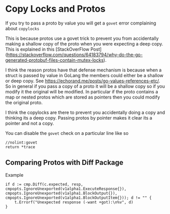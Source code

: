 # Copy Locks and Protos

If you try to pass a proto by value you will get a `govet` error complaining about `copylocks`

This is because protos use a govet trick to prevent you from accidentally making a shallow copy of the proto
when you were expecting a deep copy. This is explained in this [StackOverFlow Post]
(https://stackoverflow.com/questions/64183794/why-do-the-go-generated-protobuf-files-contain-mutex-locks).


I think the reason protos have that defense mechanism is because
when a struct is passed by value in GoLang the members could either be a shallow or deep copy.
See https://echorand.me/posts/go-values-references-etc/. So in general if you pass a copy of a proto
it will be a shallow copy so if you modify it the original will be modified. In particular if the proto
contains a map or nested protos which are stored as pointers then you could modify the original proto.

I think the copylocks are there to prevent you accidentally doing a copy and thinking its a deep copy. Passing protos by pointer makes it clear its a pointer and not a copy.

You can disable the `govet` check on a particular line like so

```
//nolint:govet
return *trace
```

## Comparing Protos with Diff Package

Example

```
if d := cmp.Diff(c.expected, resp, cmpopts.IgnoreUnexported(v1alpha1.ExecuteResponse{}), cmpopts.IgnoreUnexported(v1alpha1.BlockOutput{}), cmpopts.IgnoreUnexported(v1alpha1.BlockOutputItem{})); d != "" {
    t.Errorf("Unexpected response (-want +got):\n%v", d)
}
```